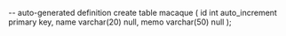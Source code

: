-- auto-generated definition
create table macaque
(
id   int auto_increment
primary key,
name varchar(20) null,
memo varchar(50) null
);

